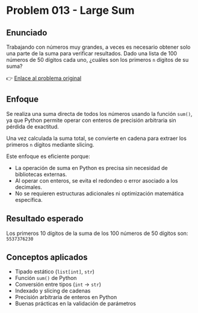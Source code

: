# Problem 013 - Large Sum
## Enunciado
Trabajando con números muy grandes, a veces es necesario obtener solo una parte de la suma para verificar resultados. Dado una lista de 100 números de 50 dígitos cada uno, ¿cuáles son los primeros `n` dígitos de su suma?

👉 [Enlace al problema original](https://projecteuler.net/problem=13)

## Enfoque
Se realiza una suma directa de todos los números usando la función `sum()`, ya que Python permite operar con enteros de precisión arbitraria sin pérdida de exactitud.

Una vez calculada la suma total, se convierte en cadena para extraer los primeros `n` dígitos mediante slicing.

Este enfoque es eficiente porque:

* La operación de suma en Python es precisa sin necesidad de bibliotecas externas.
* Al operar con enteros, se evita el redondeo o error asociado a los decimales.
* No se requieren estructuras adicionales ni optimización matemática específica.

## Resultado esperado
Los primeros 10 dígitos de la suma de los 100 números de 50 dígitos son: `5537376230`

## Conceptos aplicados
* Tipado estático (`list[int]`, `str`)
* Función `sum()` de Python
* Conversión entre tipos (`int` → `str`)
* Indexado y slicing de cadenas
* Precisión arbitraria de enteros en Python
* Buenas prácticas en la validación de parámetros
